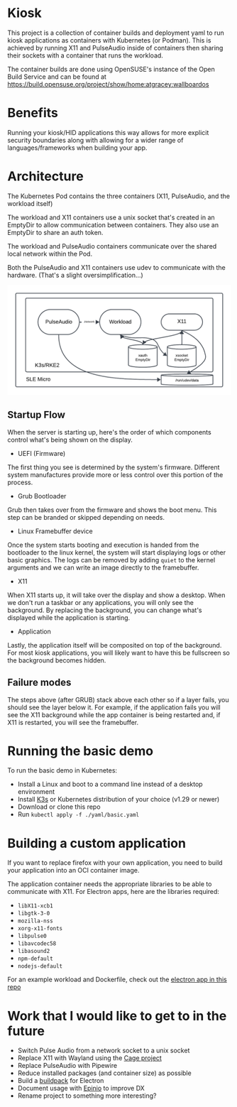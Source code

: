 # Kiosk

This project is a collection of container builds and deployment yaml to run kiosk applications as containers with Kubernetes (or Podman). This is achieved by running X11 and PulseAudio inside of containers then sharing their sockets with a container that runs the workload.

The container builds are done using OpenSUSE's instance of the Open Build Service and can be found at https://build.opensuse.org/project/show/home:atgracey:wallboardos

# Benefits

Running your kiosk/HID applications this way allows for more explicit security boundaries along with allowing for a wider range of languages/frameworks when building your app.

# Architecture

The Kubernetes Pod contains the three containers (X11, PulseAudio, and the workload itself)

The workload and X11 containers use a unix socket that's created in an EmptyDir to allow communication between containers. They also use an EmptyDir to share an auth token.

The workload and PulseAudio containers communicate over the shared local network within the Pod.

Both the PulseAudio and X11 containers use udev to communicate with the hardware. (That's a slight oversimplification...)

![Architecture](/architecture.png)

## Startup Flow

When the server is starting up, here's the order of which components control what's being shown on the display.

- UEFI (Firmware)

The first thing you see is determined by the system's firmware. Different system manufactures provide more or less control over this portion of the process.

- Grub Bootloader

Grub then takes over from the firmware and shows the boot menu. This step can be branded or skipped depending on needs.

- Linux Framebuffer device

Once the system starts booting and execution is handed from the bootloader to the linux kernel, the system will start displaying logs or other basic graphics. The logs can be removed by adding `quiet` to the kernel arguments and we can write an image directly to the framebuffer.

- X11 

When X11 starts up, it will take over the display and show a desktop. When we don't run a taskbar or any applications, you will only see the background. By replacing the background, you can change what's displayed while the application is starting.

- Application

Lastly, the application itself will be composited on top of the background. For most kiosk applications, you will likely want to have this be fullscreen so the background becomes hidden.


## Failure modes

The steps above (after GRUB) stack above each other so if a layer fails, you should see the layer below it. For example, if the application fails you will see the X11 background while the app container is being restarted and, if X11 is restarted, you will see the framebuffer.


# Running the basic demo

To run the basic demo in Kubernetes:
- Install a Linux and boot to a command line instead of a desktop environment
- Install [K3s](k3s.io) or Kubernetes distribution of your choice (v1.29 or newer)
- Download or clone this repo
- Run `kubectl apply -f ./yaml/basic.yaml`

# Building a custom application

If you want to replace firefox with your own application, you need to build your application into an OCI container image. 

The application container needs the appropriate libraries to be able to communicate with X11. For Electron apps, here are the libraries required:

- `libX11-xcb1`
- `libgtk-3-0`
- `mozilla-nss`
- `xorg-x11-fonts`
- `libpulse0`
- `libavcodec58`
- `libasound2` 
- `npm-default`
- `nodejs-default`

For an example workload and Dockerfile, check out the [electron app in this repo](./electron-example/)

# Work that I would like to get to in the future

- Switch Pulse Audio from a network socket to a unix socket
- Replace X11 with Wayland using the [Cage project](https://github.com/cage-kiosk/cage)
- Replace PulseAudio with Pipewire
- Reduce installed packages (and container size) as possible
- Build a [buildpack](https://buildpacks.io) for Electron
- Document usage with [Epinio](https://epinio.io) to improve DX
- Rename project to something more interesting?
